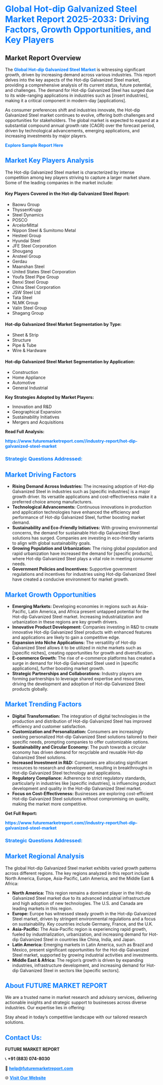 <h1 style="color: #007BFF;">Global Hot-dip Galvanized Steel Market Report 2025-2033: Driving Factors, Growth Opportunities, and Key Players</h1>

<section id="overview">
<h2>Market Report Overview</h2>
<p>The <a href="https://www.futuremarketreport.com//industry-report/hot-dip-galvanized-steel-market" style="color: #007BFF; text-decoration: none;"><strong>Global Hot-dip Galvanized Steel Market</strong></a> is witnessing significant growth, driven by increasing demand across various industries. This report delves into the key aspects of the Hot-dip Galvanized Steel market, providing a comprehensive analysis of its current status, future potential, and challenges. The demand for Hot-dip Galvanized Steel has surged due to its wide-ranging applications in industries such as [insert industries], making it a critical component in modern-day [applications].</p>
<p>As consumer preferences shift and industries innovate, the Hot-dip Galvanized Steel market continues to evolve, offering both challenges and opportunities for stakeholders. The global market is expected to expand at a substantial compound annual growth rate (CAGR) over the forecast period, driven by technological advancements, emerging applications, and increasing investments by major players.</p>
</section>

<section id="overview">
<p><a href="https://www.futuremarketreport.com//request-sample/reportId=50354" style="color: #007BFF; text-decoration: none;"><strong>Explore Sample Report Here</strong></a></p>
</section>

<section id="key-players">
<h2 style="color: #007BFF;">Market Key Players Analysis</h2>
<p>The Hot-dip Galvanized Steel market is characterized by intense competition among key players striving to capture a larger market share. Some of the leading companies in the market include:</p>
<h4>Key Players Covered in the Hot-dip Galvanized Steel Report:</h4>
<ul><li>Baowu Group</li><li>ThyssenKrupp</li><li>Steel Dynamics</li><li>POSCO</li><li>ArcelorMittal</li><li>Nippon Steel &amp; Sumitomo Metal</li><li>Hesteel Group</li><li>Hyundai Steel</li><li>JFE Steel Corporation</li><li>Shougang</li><li>Ansteel Group</li><li>Gerdau</li><li>Maanshan Steel</li><li>United States Steel Corporation</li><li>Youfa Steel Pipe Group</li><li>Benxi Steel Group</li><li>China Steel Corporation</li><li>JSW Steel Ltd</li><li>Tata Steel</li><li>NLMK Group</li><li>Valin Steel Group</li><li>Shagang Group</li></ul>
<h4>Hot-dip Galvanized Steel Market Segmentation by Type:</h4>
<ul><li>Sheet &amp; Strip</li><li>Structure</li><li>Pipe &amp; Tube</li><li>Wire &amp; Hardware</li></ul>

<h4>Hot-dip Galvanized Steel Market Segmentation by Application:</h4>
<ul><li>Construction</li><li>Home Appliance</li><li>Automotive</li><li>General Industrial</li></ul>
<p><strong>Key Strategies Adopted by Market Players:</strong></p>
<ul>
<li>Innovation and R&D</li>
<li>Geographical Expansion</li>
<li>Sustainability Initiatives</li>
<li>Mergers and Acquisitions</li>
</ul>
</section>

<section>
<p><strong>Read Full Analysis: </strong></p><a href="https://www.futuremarketreport.com//industry-report/hot-dip-galvanized-steel-market" style="color: #007BFF; text-decoration: none;"><strong>https://www.futuremarketreport.com//industry-report/hot-dip-galvanized-steel-market</strong></a>
<h3 style="color: #007BFF;">Strategic Questions Addressed:</h3>
</section>

<section id="driving-factors">
<h2 style="color: #007BFF;">Market Driving Factors</h2>
<ul>
<li><strong>Rising Demand Across Industries:</strong> The increasing adoption of Hot-dip Galvanized Steel in industries such as [specific industries] is a major growth driver. Its versatile applications and cost-effectiveness make it a preferred choice among manufacturers.</li>
<li><strong>Technological Advancements:</strong> Continuous innovations in production and application technologies have enhanced the efficiency and performance of Hot-dip Galvanized Steel, further boosting market demand.</li>
<li><strong>Sustainability and Eco-Friendly Initiatives:</strong> With growing environmental concerns, the demand for sustainable Hot-dip Galvanized Steel solutions has surged. Companies are investing in eco-friendly variants to align with global sustainability goals.</li>
<li><strong>Growing Population and Urbanization:</strong> The rising global population and rapid urbanization have increased the demand for [specific products], where Hot-dip Galvanized Steel plays a vital role in meeting consumer needs.</li>
<li><strong>Government Policies and Incentives:</strong> Supportive government regulations and incentives for industries using Hot-dip Galvanized Steel have created a conducive environment for market growth.</li>
</ul>
</section>

<section id="growth-opportunities">
<h2 style="color: #007BFF;">Market Growth Opportunities</h2>
<ul>
<li><strong>Emerging Markets:</strong> Developing economies in regions such as Asia-Pacific, Latin America, and Africa present untapped potential for the Hot-dip Galvanized Steel market. Increasing industrialization and urbanization in these regions are key growth drivers.</li>
<li><strong>Innovative Product Development:</strong> Companies investing in R&D to create innovative Hot-dip Galvanized Steel products with enhanced features and applications are likely to gain a competitive edge.</li>
<li><strong>Expansion into Niche Applications:</strong> The versatility of Hot-dip Galvanized Steel allows it to be utilized in niche markets such as [specific niches], creating opportunities for growth and diversification.</li>
<li><strong>E-commerce Growth:</strong> The rise of e-commerce platforms has created a surge in demand for Hot-dip Galvanized Steel used in [specific applications], further boosting market growth.</li>
<li><strong>Strategic Partnerships and Collaborations:</strong> Industry players are forming partnerships to leverage shared expertise and resources, driving the development and adoption of Hot-dip Galvanized Steel products globally.</li>
</ul>
</section>

<section id="trending-factors">
<h2 style="color: #007BFF;">Market Trending Factors</h2>
<ul>
<li><strong>Digital Transformation:</strong> The integration of digital technologies in the production and distribution of Hot-dip Galvanized Steel has improved efficiency and customer satisfaction.</li>
<li><strong>Customization and Personalization:</strong> Consumers are increasingly seeking personalized Hot-dip Galvanized Steel solutions tailored to their specific needs, prompting companies to offer customizable options.</li>
<li><strong>Sustainability and Circular Economy:</strong> The push towards a circular economy has driven demand for recyclable and reusable Hot-dip Galvanized Steel solutions.</li>
<li><strong>Increased Investment in R&D:</strong> Companies are allocating significant resources to research and development, resulting in breakthroughs in Hot-dip Galvanized Steel technology and applications.</li>
<li><strong>Regulatory Compliance:</strong> Adherence to strict regulatory standards, particularly in industries like [specific industries], is influencing product development and quality in the Hot-dip Galvanized Steel market.</li>
<li><strong>Focus on Cost-Effectiveness:</strong> Businesses are exploring cost-efficient Hot-dip Galvanized Steel solutions without compromising on quality, making the market more competitive.</li>
</ul>
</section>

<section>
<p><strong>Get Full Report: </strong></p><a href="https://www.futuremarketreport.com//industry-report/hot-dip-galvanized-steel-market" style="color: #007BFF; text-decoration: none;"><strong>https://www.futuremarketreport.com//industry-report/hot-dip-galvanized-steel-market</strong></a>
<h3 style="color: #007BFF;">Strategic Questions Addressed:</h3>
</section>


<section id="regional-analysis">
<h2 style="color: #007BFF;">Market Regional Analysis</h2>
<p>The global Hot-dip Galvanized Steel market exhibits varied growth patterns across different regions. The key regions analyzed in this report include North America, Europe, Asia-Pacific, Latin America, and the Middle East & Africa:</p>
<ul>
<li><strong>North America:</strong> This region remains a dominant player in the Hot-dip Galvanized Steel market due to its advanced industrial infrastructure and high adoption of new technologies. The U.S. and Canada are leading markets in this region.</li>
<li><strong>Europe:</strong> Europe has witnessed steady growth in the Hot-dip Galvanized Steel market, driven by stringent environmental regulations and a focus on sustainability. Key countries include Germany, France, and the U.K.</li>
<li><strong>Asia-Pacific:</strong> The Asia-Pacific region is experiencing rapid growth, fueled by industrialization, urbanization, and increasing demand for Hot-dip Galvanized Steel in countries like China, India, and Japan.</li>
<li><strong>Latin America:</strong> Emerging markets in Latin America, such as Brazil and Mexico, present significant opportunities for the Hot-dip Galvanized Steel market, supported by growing industrial activities and investments.</li>
<li><strong>Middle East & Africa:</strong> The region’s growth is driven by expanding industries, infrastructure development, and increasing demand for Hot-dip Galvanized Steel in sectors like [specific sectors].</li>
</ul>
</section>

<footer>
<h2 style="color: #007BFF;">About FUTURE MARKET REPORT</h2>
<p>We are a trusted name in market research and advisory services, delivering actionable insights and strategic support to businesses across diverse industries. Our expertise lies in offering:</p>

<p>Stay ahead in today’s competitive landscape with our tailored research solutions.</p>

<h2 style="color: #007BFF;">Contact Us:</h2>
<p><strong>FUTURE MARKET REPORT</strong></p>
<p>📞 <strong>+91 (883) 074-8030</strong></p>
<p>📧 <strong><a href="mailto:help@futuremarketreport.com" style="color: #007BFF;">help@futuremarketreport.com</a></strong></p>
<p>🌐 <strong><a href="https://www.futuremarketreport.com/" style="color: #007BFF;">Visit Our Website</a></strong></p>
</footer>